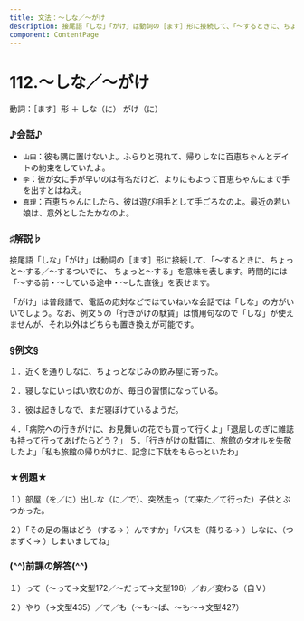 ```yaml
---
title: 文法：～しな／～がけ
description: 接尾語「しな」「がけ」は動詞の［ます］形に接続して、「～するときに、ちょっと～する／～するついでに、 ちょっと～する」を意味を表します。時間的には「～する前・～している途中・～した直後」を表せます。
component: ContentPage
---
```



# 112.～しな／～がけ
動詞：［ます］形 ＋ しな（に）
がけ（に）
### ♪会話♪
- `山田`：彼も隅に置けないよ。ふらりと現れて、帰りしなに百恵ちゃんとデイトの約束をしていたよ。
- `李`：彼が女に手が早いのは有名だけど、よりにもよって百恵ちゃんにまで手を出すとはねえ。
- `真理`：百恵ちゃんにしたら、彼は遊び相手として手ごろなのよ。最近の若い娘は、意外としたたかなのよ。
### ♯解説♭
接尾語「しな」「がけ」は動詞の［ます］形に接続して、「～するときに、ちょっと～する／～するついでに、 ちょっと～する」を意味を表します。時間的には「～する前・～している途中・～した直後」を表せます。

「がけ」は普段語で、電話の応対などではていねいな会話では「しな」の方がいいでしょう。なお、例文５の「行きがけの駄賃」は慣用句なので「しな」が使えませんが、それ以外はどちらも置き換えが可能です。
### §例文§
１．近くを通りしなに、ちょっとなじみの飲み屋に寄った。

２．寝しなにいっぱい飲むのが、毎日の習慣になっている。

３．彼は起きしなで、まだ寝ぼけているようだ。

４．「病院への行きがけに、お見舞いの花でも買って行くよ」「退屈しのぎに雑誌も持って行ってあげたらどう？」 ５．「行きがけの駄賃に、旅館のタオルを失敬したよ」「私も旅館の帰りがけに、記念に下駄をもらっといたわ」
### ★例題★
１）部屋（を／に）出しな（に／で）、突然走っ（て来た／て行った）子供とぶつかった。

２）「その足の傷はどう（する→ ）んですか」「バスを（降りる→ ）しなに、（つまずく→ ）しまいましてね」      
### (^^)前課の解答(^^)
１）って（～って→文型172／～だって→文型198）／お／変わる（自Ｖ）

２）やり（→文型435）／で／も（～も～ば、～も～→文型427）
